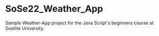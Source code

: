 # SoSe22_Weather_App
Sample Weather-App project for the Java Script's beginners course at Goethe University.
